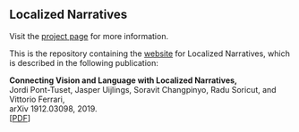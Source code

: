 ## Localized Narratives
Visit the [project page](https://google.github.io/localized-narratives) for more information.

This is the repository containing the [website](https://google.github.io/localized-narratives) for Localized Narratives, which is described in the following publication:

<b>Connecting Vision and Language with Localized Narratives,</b><br>
Jordi Pont-Tuset, Jasper Uijlings, Soravit Changpinyo, Radu Soricut, and Vittorio Ferrari,<br>
arXiv 1912.03098, 2019.<br>
\[[PDF](https://arxiv.org/abs/1912.03098)\]